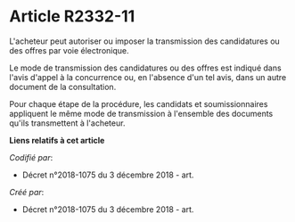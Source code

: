# Article R2332-11

L'acheteur peut autoriser ou imposer la transmission des candidatures ou des offres par voie électronique.

Le mode de transmission des candidatures ou des offres est indiqué dans l'avis d'appel à la concurrence ou, en l'absence d'un
tel avis, dans un autre document de la consultation.

Pour chaque étape de la procédure, les candidats et soumissionnaires appliquent le même mode de transmission à l'ensemble des
documents qu'ils transmettent à l'acheteur.

**Liens relatifs à cet article**

_Codifié par_:

  - Décret n°2018-1075 du 3 décembre 2018 - art.

_Créé par_:

  - Décret n°2018-1075 du 3 décembre 2018 - art.
